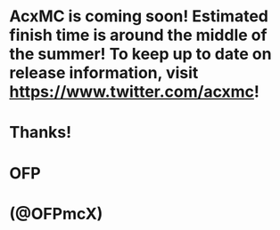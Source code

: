 # AcxMC is coming soon! Estimated finish time is around the middle of the summer! To keep up to date on release information, visit https://www.twitter.com/acxmc!
# Thanks!
# OFP
# (@OFPmcX)
